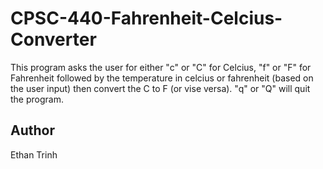 # CPSC-440-Fahrenheit-Celcius-Converter
This program asks the user for either "c" or "C" for Celcius, "f" or "F" for Fahrenheit followed by the temperature in celcius or fahrenheit (based on the user input) then convert the C to F (or vise versa).
"q" or "Q" will quit the program.

## Author
Ethan Trinh
